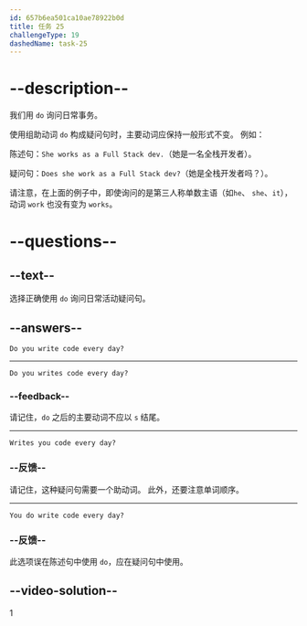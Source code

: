```yaml
---
id: 657b6ea501ca10ae78922b0d
title: 任务 25
challengeType: 19
dashedName: task-25
---
```


# --description--

我们用 `do` 询问日常事务。

使用组助动词 `do` 构成疑问句时，主要动词应保持一般形式不变。 例如：

陈述句：`She works as a Full Stack dev.`（她是一名全栈开发者）。

疑问句：`Does she work as a Full Stack dev?`（她是全栈开发者吗？）。

请注意，在上面的例子中，即使询问的是第三人称单数主语（如`he`、 `she`、`it`），动词 `work` 也没有变为 `works`。

# --questions--

## --text--

选择正确使用 `do` 询问日常活动疑问句。

## --answers--

`Do you write code every day?`

---

`Do you writes code every day?`

### --feedback--

请记住，`do` 之后的主要动词不应以 `s` 结尾。

---

`Writes you code every day?`

### --反馈--

请记住，这种疑问句需要一个助动词。 此外，还要注意单词顺序。

---

`You do write code every day?`

### --反馈--

此选项误在陈述句中使用 `do`，应在疑问句中使用。

## --video-solution--

1
